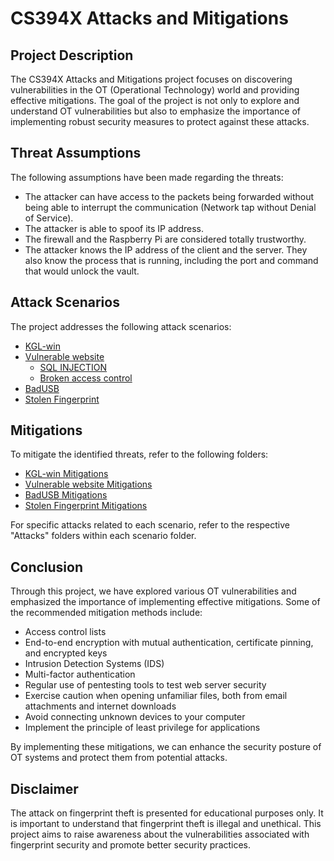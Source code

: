 # CS394X Attacks and Mitigations

## Project Description

The CS394X Attacks and Mitigations project focuses on discovering vulnerabilities in the OT (Operational Technology) world and providing effective mitigations. The goal of the project is not only to explore and understand OT vulnerabilities but also to emphasize the importance of implementing robust security measures to protect against these attacks.

## Threat Assumptions

The following assumptions have been made regarding the threats:

- The attacker can have access to the packets being forwarded without being able to interrupt the communication (Network tap without Denial of Service).
- The attacker is able to spoof its IP address.
- The firewall and the Raspberry Pi are considered totally trustworthy.
- The attacker knows the IP address of the client and the server. They also know the process that is running, including the port and command that would unlock the vault.

## Attack Scenarios

The project addresses the following attack scenarios:

- [KGL-win](KGL-win)
- [Vulnerable website](Vulnerable-Website)
    - [SQL INJECTION](Vulnerable-Website/Attacks/SQL-INJECTION)
    - [Broken access control](Vulnerable-Website/Attacks/Broken-Access-Control)
- [BadUSB](BadUSB)
- [Stolen Fingerprint](Stolen-Fingerprint)

## Mitigations

To mitigate the identified threats, refer to the following folders:

- [KGL-win Mitigations](KGL-win/Mitigations)
- [Vulnerable website Mitigations](Vulnerable-Website/Mitigations)
- [BadUSB Mitigations](BadUSB/Mitigations)
- [Stolen Fingerprint Mitigations](Stolen-Fingerprint/Mitigations)

For specific attacks related to each scenario, refer to the respective "Attacks" folders within each scenario folder.

## Conclusion

Through this project, we have explored various OT vulnerabilities and emphasized the importance of implementing effective mitigations. Some of the recommended mitigation methods include:

- Access control lists
- End-to-end encryption with mutual authentication, certificate pinning, and encrypted keys
- Intrusion Detection Systems (IDS)
- Multi-factor authentication
- Regular use of pentesting tools to test web server security
- Exercise caution when opening unfamiliar files, both from email attachments and internet downloads
- Avoid connecting unknown devices to your computer
- Implement the principle of least privilege for applications

By implementing these mitigations, we can enhance the security posture of OT systems and protect them from potential attacks.

## Disclaimer

The attack on fingerprint theft is presented for educational purposes only. It is important to understand that fingerprint theft is illegal and unethical. This project aims to raise awareness about the vulnerabilities associated with fingerprint security and promote better security practices.